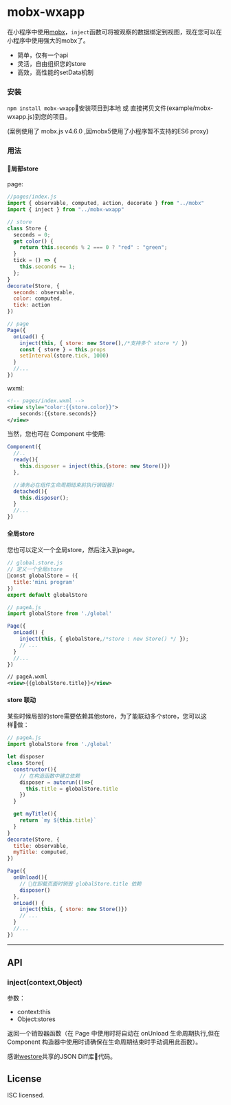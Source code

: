 # mobx-wxapp

在小程序中使用[mobx](https://github.com/mobxjs/mobx)，`inject`函数可将被观察的数据绑定到视图，现在您可以在小程序中使用强大的mobx了。
+ 简单，仅有一个api
+ 灵活，自由组织您的store
+ 高效，高性能的setData机制


### 安装

`npm install mobx-wxapp`安装项目到本地 或 直接拷贝文件(example/mobx-wxapp.js)到您的项目。

(案例使用了 mobx.js v4.6.0 ,因mobx5使用了小程序暂不支持的ES6 proxy)

### 用法
#### 局部store
page:

```JavaScript
//pages/index.js
import { observable, computed, action, decorate } from "../mobx"
import { inject } from "../mobx-wxapp"

// store
class Store {
  seconds = 0;
  get color() {
    return this.seconds % 2 === 0 ? "red" : "green";
  }
  tick = () => {
    this.seconds += 1;
  };
}
decorate(Store, {
  seconds: observable,
  color: computed,
  tick: action
})

// page
Page({
  onLoad() {
    inject(this, { store: new Store(),/*支持多个 store */ })
    const { store } = this.props
    setInterval(store.tick, 1000)
  }
  //...
})
```

wxml:

```xml
<!-- pages/index.wxml -->
<view style="color:{{store.color}}">
    seconds:{{store.seconds}}
</view>
```

当然，您也可在 Component 中使用:

```JavaScript
Component({
  //..
  ready(){
    this.disposer = inject(this,{store: new Store()})
  },

  //请务必在组件生命周期结束前执行销毁器!
  detached(){
    this.disposer();
  }
  //...
})
```

#### 全局store
您也可以定义一个全局store，然后注入到page。
```JavaScript
// global.store.js
// 定义一个全局store
const globalStore = ({
  title:'mini program'
})
export default globalStore
```
```JavaScript
// pageA.js
import globalStore from './global'

Page({
  onLoad() {
    inject(this, { globalStore,/*store : new Store() */ });
    // ...
  }
  //...
})
```
```xml
// pageA.wxml
<view>{{globalStore.title}}</view>
```


#### store 联动
某些时候局部的store需要依赖其他store，为了能联动多个store，您可以这样做：
```JavaScript
// pageA.js
import globalStore from './global'

let disposer
class Store{
  constructor(){
    // 在构造函数中建立依赖
    disposer = autorun(()=>{
      this.title = globalStore.title
    })
  }

  get myTitle(){
    return `my ${this.title}`
  }
}
decorate(Store, {
  title: observable,
  myTitle: computed,
})

Page({
  onUnload(){
    // 在卸载页面时销毁 globalStore.title 依赖
    disposer()
  },
  onLoad() {
    inject(this, { store: new Store()})
    // ...
  }
  //...
})
```

-------
## API

### inject(context,Object)

参数：

- context:this
- Object:stores

返回一个销毁器函数（在 Page 中使用时将自动在 onUnload 生命周期执行,但在 Component 构造器中使用时请确保在生命周期结束时手动调用此函数）。

感谢[westore](https://github.com/Tencent/westore)共享的JSON Diff库代码。

## License

ISC licensed.
